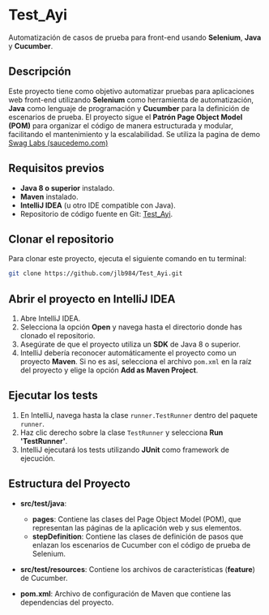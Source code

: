 # Test_Ayi

Automatización de casos de prueba para front-end usando **Selenium**, **Java** y **Cucumber**.

## Descripción

Este proyecto tiene como objetivo automatizar pruebas para aplicaciones web front-end utilizando **Selenium** como herramienta de automatización, **Java** como lenguaje de programación y **Cucumber** para la definición de escenarios de prueba. El proyecto sigue el **Patrón Page Object Model (POM)** para organizar el código de manera estructurada y modular, facilitando el mantenimiento y la escalabilidad.
Se utiliza la pagina de demo [Swag Labs (saucedemo.com)](https://www.saucedemo.com/v1/)

## Requisitos previos

- **Java 8 o superior** instalado.
- **Maven** instalado.
- **IntelliJ IDEA** (u otro IDE compatible con Java).
- Repositorio de código fuente en Git: [Test_Ayi](https://github.com/jlb984/Test_Ayi.git).

## Clonar el repositorio

Para clonar este proyecto, ejecuta el siguiente comando en tu terminal:

```bash
git clone https://github.com/jlb984/Test_Ayi.git
```

## Abrir el proyecto en IntelliJ IDEA

1. Abre IntelliJ IDEA.
2. Selecciona la opción **Open** y navega hasta el directorio donde has clonado el repositorio.
3. Asegúrate de que el proyecto utiliza un **SDK** de Java 8 o superior.
4. IntelliJ debería reconocer automáticamente el proyecto como un proyecto **Maven**. Si no es así, selecciona el archivo `pom.xml` en la raíz del proyecto y elige la opción **Add as Maven Project**.

## Ejecutar los tests

1. En IntelliJ, navega hasta la clase `runner.TestRunner` dentro del paquete `runner`.
2. Haz clic derecho sobre la clase `TestRunner` y selecciona **Run 'TestRunner'**.
3. IntelliJ ejecutará los tests utilizando **JUnit** como framework de ejecución.

## Estructura del Proyecto

- **src/test/java**:
    - **pages**: Contiene las clases del Page Object Model (POM), que representan las páginas de la aplicación web y sus elementos.
    - **stepDefinition**: Contiene las clases de definición de pasos que enlazan los escenarios de Cucumber con el código de prueba de Selenium.

- **src/test/resources**: Contiene los archivos de características (**feature**) de Cucumber.
- **pom.xml**: Archivo de configuración de Maven que contiene las dependencias del proyecto.
